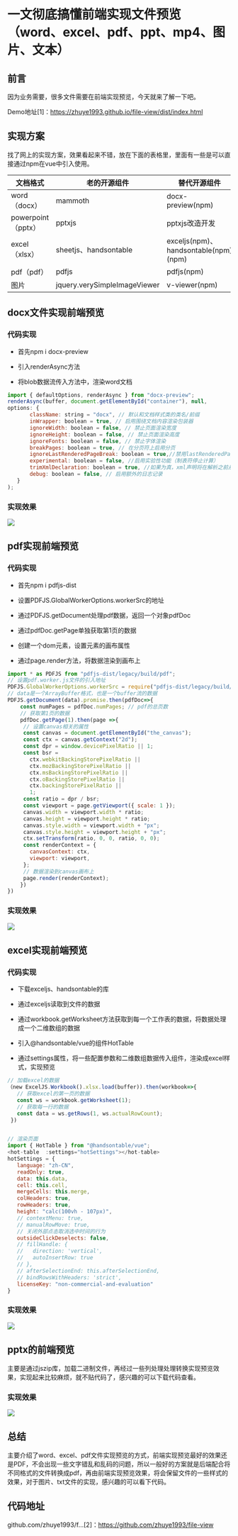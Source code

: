 # 一文彻底搞懂前端实现文件预览（word、excel、pdf、ppt、mp4、图片、文本）

## 前言

因为业务需要，很多文件需要在前端实现预览，今天就来了解一下吧。

Demo地址[1]：https://zhuye1993.github.io/file-view/dist/index.html

## 实现方案

找了网上的实现方案，效果看起来不错，放在下面的表格里，里面有一些是可以直接通过npm在vue中引入使用。

| 文档格式             | 老的开源组件                       | 替代开源组件                              |
| ---------------- | ---------------------------- | ----------------------------------- |
| word（docx）       | mammoth                      | docx-preview(npm)                   |
| powerpoint（pptx） | pptxjs                       | pptxjs改造开发                          |
| excel（xlsx）      | sheetjs、handsontable         | exceljs(npm)、handsontable(npm)(npm) |
| pdf（pdf）         | pdfjs                        | pdfjs(npm)                          |
| 图片               | jquery.verySimpleImageViewer | v-viewer(npm)                       |

## docx文件实现前端预览

### 代码实现

- 首先npm i docx-preview

- 引入renderAsync方法

- 将blob数据流传入方法中，渲染word文档

```js
import { defaultOptions, renderAsync } from "docx-preview";
renderAsync(buffer, document.getElementById("container"), null,
options: {
       className: string = "docx", // 默认和文档样式类的类名/前缀
       inWrapper: boolean = true, // 启用围绕文档内容渲染包装器
       ignoreWidth: boolean = false, // 禁止页面渲染宽度
       ignoreHeight: boolean = false, // 禁止页面渲染高度
       ignoreFonts: boolean = false, // 禁止字体渲染
       breakPages: boolean = true, // 在分页符上启用分页
       ignoreLastRenderedPageBreak: boolean = true,//禁用lastRenderedPageBreak元素的分页
       experimental: boolean = false, //启用实验性功能（制表符停止计算）
       trimXmlDeclaration: boolean = true, //如果为真，xml声明将在解析之前从xml文档中删除
       debug: boolean = false, // 启用额外的日志记录
   }
);
```

### 实现效果

![](../../\imgs\fe-preview-1.jpg)

## pdf实现前端预览

### 代码实现

- 首先npm i pdfjs-dist

- 设置PDFJS.GlobalWorkerOptions.workerSrc的地址

- 通过PDFJS.getDocument处理pdf数据，返回一个对象pdfDoc

- 通过pdfDoc.getPage单独获取第1页的数据

- 创建一个dom元素，设置元素的画布属性

- 通过page.render方法，将数据渲染到画布上

```js
import * as PDFJS from "pdfjs-dist/legacy/build/pdf";
// 设置pdf.worker.js文件的引入地址
PDFJS.GlobalWorkerOptions.workerSrc = require("pdfjs-dist/legacy/build/pdf.worker.entry.js");
// data是一个ArrayBuffer格式，也是一个buffer流的数据
PDFJS.getDocument(data).promise.then(pdfDoc=>{
    const numPages = pdfDoc.numPages; // pdf的总页数
    // 获取第1页的数据
    pdfDoc.getPage(1).then(page =>{
     // 设置canvas相关的属性
     const canvas = document.getElementById("the_canvas");
     const ctx = canvas.getContext("2d");
     const dpr = window.devicePixelRatio || 1;
     const bsr =
       ctx.webkitBackingStorePixelRatio ||
       ctx.mozBackingStorePixelRatio ||
       ctx.msBackingStorePixelRatio ||
       ctx.oBackingStorePixelRatio ||
       ctx.backingStorePixelRatio ||
       1;
     const ratio = dpr / bsr;
     const viewport = page.getViewport({ scale: 1 });
     canvas.width = viewport.width * ratio;
     canvas.height = viewport.height * ratio;
     canvas.style.width = viewport.width + "px";
     canvas.style.height = viewport.height + "px";
     ctx.setTransform(ratio, 0, 0, ratio, 0, 0);
     const renderContext = {
       canvasContext: ctx,
       viewport: viewport,
     };
     // 数据渲染到canvas画布上
     page.render(renderContext);
    })
})
```

### 实现效果

![](../../\imgs\fe-preview-2.jpg)

## excel实现前端预览

### 代码实现

- 下载exceljs、handsontable的库

- 通过exceljs读取到文件的数据

- 通过workbook.getWorksheet方法获取到每一个工作表的数据，将数据处理成一个二维数组的数据

- 引入@handsontable/vue的组件HotTable

- 通过settings属性，将一些配置参数和二维数组数据传入组件，渲染成excel样式，实现预览

```js
// 加载excel的数据
（new ExcelJS.Workbook().xlsx.load(buffer)).then(workbook=>{
   // 获取excel的第一页的数据
   const ws = workbook.getWorksheet(1);
   // 获取每一行的数据
   const data = ws.getRows(1, ws.actualRowCount);
 })


// 渲染页面
import { HotTable } from "@handsontable/vue";
<hot-table  :settings="hotSettings"></hot-table>
hotSettings = {
   language: "zh-CN",
   readOnly: true,
   data: this.data,
   cell: this.cell,
   mergeCells: this.merge,
   colHeaders: true,
   rowHeaders: true,
   height: "calc(100vh - 107px)",
   // contextMenu: true,
   // manualRowMove: true,
   // 关闭外部点击取消选中时间的行为
   outsideClickDeselects: false,
   // fillHandle: {
   //   direction: 'vertical',
   //   autoInsertRow: true
   // },
   // afterSelectionEnd: this.afterSelectionEnd,
   // bindRowsWithHeaders: 'strict',
   licenseKey: "non-commercial-and-evaluation"
}
```

### 实现效果

![](../../\imgs\fe-preview-3.jpg)

## pptx的前端预览

主要是通过jszip库，加载二进制文件，再经过一些列处理处理转换实现预览效果，实现起来比较麻烦，就不贴代码了，感兴趣的可以下载代码查看。

### 实现效果

![](../../\imgs\fe-preview-4.jpg)

## 总结

主要介绍了word、excel、pdf文件实现预览的方式，前端实现预览最好的效果还是PDF，不会出现一些文字错乱和乱码的问题，所以一般好的方案就是后端配合将不同格式的文件转换成pdf，再由前端实现预览效果，将会保留文件的一些样式的效果，对于图片、txt文件的实现，感兴趣的可以看下代码。

## 代码地址

github.com/zhuye1993/f…[2]：https://github.com/zhuye1993/file-view
